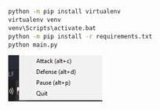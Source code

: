 ```cmd
python -m pip install virtualenv
virtualenv venv
venv\Scripts\activate.bat
python -m pip install -r requirements.txt
python main.py
```
![alt text](https://github.com/yunussahinio/Easy-Macro/blob/master/screen1.jpg?raw=true)
